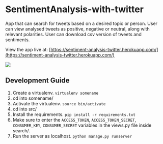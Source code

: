 # SentimentAnalysis-with-twitter

App that can search for tweets based on a desired topic or person. User can view analysed tweets as positive, negative or neutral, along with relevant polarities. User can download csv version of tweets and sentiments.

View the app live at: [https://sentiment-analysis-twitter.herokuapp.com/](https://sentiment-analysis-twitter.herokuapp.com/)

[![](https://photos.google.com/search/_tra_/photo/AF1QipNW3KQYHLVRC1M7Z2Z0yIlp0qOJGV9ncd5OPKyV)](https://photos.google.com/search/_tra_/photo/AF1QipNW3KQYHLVRC1M7Z2Z0yIlp0qOJGV9ncd5OPKyV)

## Development Guide

1. Create a virtualenv. `virtualenv somename`
2. cd into somename/
3. Activate the virtualenv. `source bin/activate`
4. cd into src/
5. Install the requirements. `pip install -r requirements.txt`
6. Make sure to enter the `ACCESS_TOKEN`, `ACCESS_TOKEN_SECRET`, `CONSUMER_KEY`, `CONSUMER_SECRET` variables in the views.py file inside search/.
7. Run the server as localhost. `python manage.py runserver`


